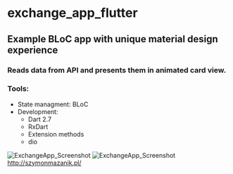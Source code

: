 # exchange_app_flutter
## Example BLoC app with unique material design experience 
### Reads data from API and presents them in animated card view.
### Tools: 
* State managment: BLoC 
* Development:
  - Dart 2.7
  - RxDart
  - Extension methods
  - dio 

![ExchangeApp_Screenshot](http://szymonmazanik.pl/img/exchange_app_flutter_1.png) ![ExchangeApp_Screenshot](http://szymonmazanik.pl/img/exchange_app_flutter_2.png)
http://szymonmazanik.pl/
